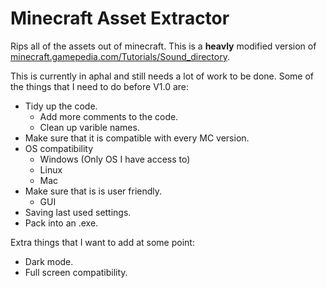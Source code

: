 # Minecraft Asset Extractor
Rips all of the assets out of minecraft. This is a **heavly** modified version of [minecraft.gamepedia.com/Tutorials/Sound_directory](https://minecraft.gamepedia.com/Tutorials/Sound_directory).

This is currently in aphal and still needs a lot of work to be done. Some of the things that I need to do before V1.0 are:
- Tidy up the code.
  - Add more comments to the code.
  - Clean up varible names.
- Make sure that it is compatible with every MC version.
- OS compatibility
  - Windows (Only OS I have access to)
  - Linux
  - Mac
- Make sure that is is user friendly.
  - GUI
- Saving last used settings.
- Pack into an .exe.

Extra things that I want to add at some point:
- Dark mode.
- Full screen compatibility.
